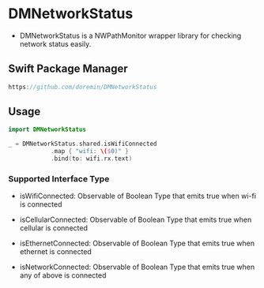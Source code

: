 # DMNetworkStatus

* DMNetworkStatus is a NWPathMonitor wrapper library for checking network status easily.

## Swift Package Manager

```swift
https://github.com/doremin/DMNetworkStatus
```

## Usage

```swift
import DMNetworkStatus

_ = DMNetworkStatus.shared.isWifiConnected
            .map { "wifi: \($0)" }
            .bind(to: wifi.rx.text)
```



### Supported Interface Type

* isWifiConnected: Observable of Boolean Type that emits true when wi-fi is connected
* isCellularConnected: Observable of Boolean Type that emits true when cellular is connected
* isEthernetConnected: Observable of Boolean Type that emits true when ethernet is connected

* isNetworkConnected: Observable of Boolean Type that emits true when any of above is connected
